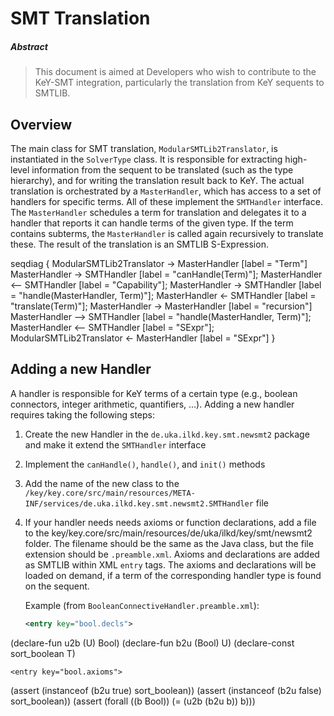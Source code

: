 # SMT Translation

##### Abstract
> This document is aimed at Developers who wish to contribute to the KeY-SMT integration,
> particularly the translation from KeY sequents to SMTLIB.

## Overview
The main class for SMT translation, `ModularSMTLib2Translator`, is instantiated in the `SolverType`
class. It is responsible for extracting high-level information from the sequent to be translated
(such as the type hierarchy), and for writing the translation result back to KeY. The actual
translation is orchestrated by a `MasterHandler`, which has access to a set of handlers for specific
terms. All of these implement the `SMTHandler` interface. The `MasterHandler` schedules a term for
translation and delegates it to a handler that reports it can handle terms of the given type. If the
term contains subterms, the `MasterHandler` is called again recursively to translate these. The
result of the translation is an SMTLIB S-Expression.

seqdiag {
    ModularSMTLib2Translator -> MasterHandler [label = "Term"]
    MasterHandler -> SMTHandler [label = "canHandle(Term)"];
    MasterHandler <-- SMTHandler [label = "Capability"];
    MasterHandler -> SMTHandler [label = "handle(MasterHandler, Term)"];
    MasterHandler <- SMTHandler [label = "translate(Term)"];
    MasterHandler -> MasterHandler [label = "recursion"]
    MasterHandler --> SMTHandler [label = "handle(MasterHandler, Term)"];
    MasterHandler <-- SMTHandler [label = "SExpr"];
    ModularSMTLib2Translator <- MasterHandler [label = "SExpr"]
}

## Adding a new Handler

A handler is responsible for KeY terms of a certain type (e.g., boolean connectors, integer
arithmetic, quantifiers, ...). Adding a new handler requires taking the following steps:

1. Create the new Handler in the `de.uka.ilkd.key.smt.newsmt2` package and make it extend the
   `SMTHandler` interface
2. Implement the `canHandle()`, `handle()`, and `init()` methods
3. Add the name of the new class to the
   `/key/key.core/src/main/resources/META-INF/services/de.uka.ilkd.key.smt.newsmt2.SMTHandler` file
4. If your handler needs needs axioms or function declarations, add a file to the
   key/key.core/src/main/resources/de/uka/ilkd/key/smt/newsmt2 folder. The filename should be the
   same as the Java class, but the file extension should be `.preamble.xml`. Axioms and declarations
   are added as SMTLIB within XML `entry` tags. The axioms and declarations will be loaded on
   demand, if a term of the corresponding handler type is found on the sequent.
   
   Example (from `BooleanConnectiveHandler.preamble.xml`):
   
   ``` xml
   <entry key="bool.decls">
(declare-fun u2b (U) Bool)
(declare-fun b2u (Bool) U)
(declare-const sort_boolean T)
    </entry>

    <entry key="bool.axioms">
(assert (instanceof (b2u true) sort_boolean))
(assert (instanceof (b2u false) sort_boolean))
(assert (forall ((b Bool)) (= (u2b (b2u b)) b)))
    </entry>
   ```
